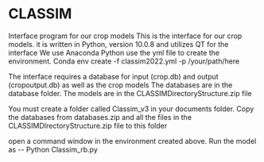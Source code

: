 # CLASSIM
Interface program for our crop models
This is the interface for our crop models. it is written in Python, version 10.0.8 and utilizes QT for the interface
We use Anaconda Python
use the yml file to create the environment. 
Conda env create -f classim2022.yml -p /your/path/here

The interface requires a database for input (crop.db) and output (cropoutput.db) as well as the crop models
The databases are in the database folder. The models are in the CLASSIMDirectoryStructure.zip file

You must create a folder called Classim_v3 in your documents folder. Copy the databases from databases.zip and 
all the files in the CLASSIMDIrectoryStructure.zip file to this folder

open a command window in the environment created above. Run the model as --  Python Classim_rb.py

